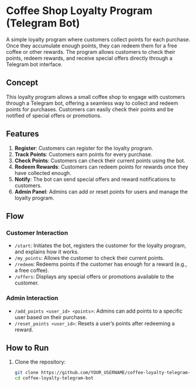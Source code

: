 # Coffee Shop Loyalty Program (Telegram Bot)

A simple loyalty program where customers collect points for each purchase. Once they accumulate enough points, they can redeem them for a free coffee or other rewards. The program allows customers to check their points, redeem rewards, and receive special offers directly through a Telegram bot interface.

## Concept

This loyalty program allows a small coffee shop to engage with customers through a Telegram bot, offering a seamless way to collect and redeem points for purchases. Customers can easily check their points and be notified of special offers or promotions.

## Features

1. **Register**: Customers can register for the loyalty program.
2. **Track Points**: Customers earn points for every purchase.
3. **Check Points**: Customers can check their current points using the bot.
4. **Redeem Rewards**: Customers can redeem points for rewards once they have collected enough.
5. **Notify**: The bot can send special offers and reward notifications to customers.
6. **Admin Panel**: Admins can add or reset points for users and manage the loyalty program.

## Flow

### Customer Interaction

- `/start`: Initiates the bot, registers the customer for the loyalty program, and explains how it works.
- `/my_points`: Allows the customer to check their current points.
- `/redeem`: Redeems points if the customer has enough for a reward (e.g., a free coffee).
- `/offers`: Displays any special offers or promotions available to the customer.

### Admin Interaction

- `/add_points <user_id> <points>`: Admins can add points to a specific user based on their purchase.
- `/reset_points <user_id>`: Resets a user’s points after redeeming a reward.

## How to Run

1. Clone the repository:
   ```bash
   git clone https://github.com/YOUR_USERNAME/coffee-loyalty-telegram-bot.git
   cd coffee-loyalty-telegram-bot
